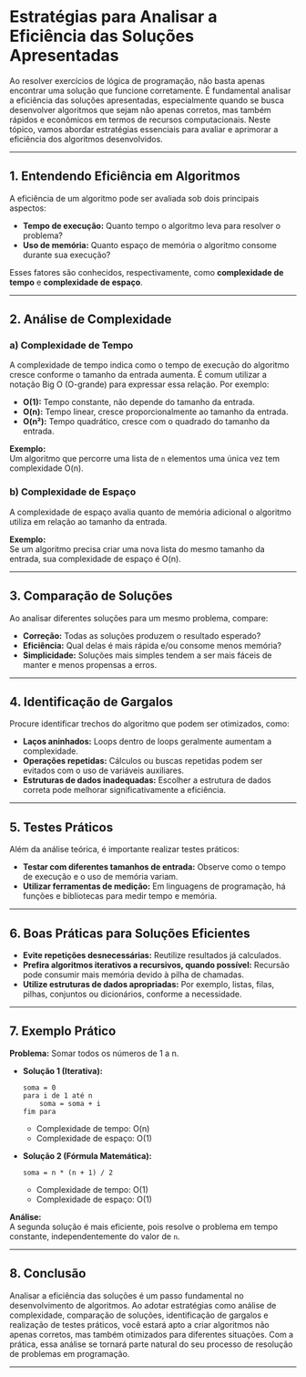 
# Estratégias para Analisar a Eficiência das Soluções Apresentadas

Ao resolver exercícios de lógica de programação, não basta apenas encontrar uma solução que funcione corretamente. É fundamental analisar a eficiência das soluções apresentadas, especialmente quando se busca desenvolver algoritmos que sejam não apenas corretos, mas também rápidos e econômicos em termos de recursos computacionais. Neste tópico, vamos abordar estratégias essenciais para avaliar e aprimorar a eficiência dos algoritmos desenvolvidos.

---

## 1. **Entendendo Eficiência em Algoritmos**

A eficiência de um algoritmo pode ser avaliada sob dois principais aspectos:

- **Tempo de execução:** Quanto tempo o algoritmo leva para resolver o problema?
- **Uso de memória:** Quanto espaço de memória o algoritmo consome durante sua execução?

Esses fatores são conhecidos, respectivamente, como **complexidade de tempo** e **complexidade de espaço**.

---

## 2. **Análise de Complexidade**

### a) **Complexidade de Tempo**

A complexidade de tempo indica como o tempo de execução do algoritmo cresce conforme o tamanho da entrada aumenta. É comum utilizar a notação Big O (O-grande) para expressar essa relação. Por exemplo:

- **O(1):** Tempo constante, não depende do tamanho da entrada.
- **O(n):** Tempo linear, cresce proporcionalmente ao tamanho da entrada.
- **O(n²):** Tempo quadrático, cresce com o quadrado do tamanho da entrada.

**Exemplo:**  
Um algoritmo que percorre uma lista de `n` elementos uma única vez tem complexidade O(n).

### b) **Complexidade de Espaço**

A complexidade de espaço avalia quanto de memória adicional o algoritmo utiliza em relação ao tamanho da entrada.

**Exemplo:**  
Se um algoritmo precisa criar uma nova lista do mesmo tamanho da entrada, sua complexidade de espaço é O(n).

---

## 3. **Comparação de Soluções**

Ao analisar diferentes soluções para um mesmo problema, compare:

- **Correção:** Todas as soluções produzem o resultado esperado?
- **Eficiência:** Qual delas é mais rápida e/ou consome menos memória?
- **Simplicidade:** Soluções mais simples tendem a ser mais fáceis de manter e menos propensas a erros.

---

## 4. **Identificação de Gargalos**

Procure identificar trechos do algoritmo que podem ser otimizados, como:

- **Laços aninhados:** Loops dentro de loops geralmente aumentam a complexidade.
- **Operações repetidas:** Cálculos ou buscas repetidas podem ser evitados com o uso de variáveis auxiliares.
- **Estruturas de dados inadequadas:** Escolher a estrutura de dados correta pode melhorar significativamente a eficiência.

---

## 5. **Testes Práticos**

Além da análise teórica, é importante realizar testes práticos:

- **Testar com diferentes tamanhos de entrada:** Observe como o tempo de execução e o uso de memória variam.
- **Utilizar ferramentas de medição:** Em linguagens de programação, há funções e bibliotecas para medir tempo e memória.

---

## 6. **Boas Práticas para Soluções Eficientes**

- **Evite repetições desnecessárias:** Reutilize resultados já calculados.
- **Prefira algoritmos iterativos a recursivos, quando possível:** Recursão pode consumir mais memória devido à pilha de chamadas.
- **Utilize estruturas de dados apropriadas:** Por exemplo, listas, filas, pilhas, conjuntos ou dicionários, conforme a necessidade.

---

## 7. **Exemplo Prático**

**Problema:** Somar todos os números de 1 a n.

- **Solução 1 (Iterativa):**
  ```pseudocode
  soma = 0
  para i de 1 até n
      soma = soma + i
  fim para
  ```
  - Complexidade de tempo: O(n)
  - Complexidade de espaço: O(1)

- **Solução 2 (Fórmula Matemática):**
  ```pseudocode
  soma = n * (n + 1) / 2
  ```
  - Complexidade de tempo: O(1)
  - Complexidade de espaço: O(1)

**Análise:**  
A segunda solução é mais eficiente, pois resolve o problema em tempo constante, independentemente do valor de `n`.

---

## 8. **Conclusão**

Analisar a eficiência das soluções é um passo fundamental no desenvolvimento de algoritmos. Ao adotar estratégias como análise de complexidade, comparação de soluções, identificação de gargalos e realização de testes práticos, você estará apto a criar algoritmos não apenas corretos, mas também otimizados para diferentes situações. Com a prática, essa análise se tornará parte natural do seu processo de resolução de problemas em programação.

---
```